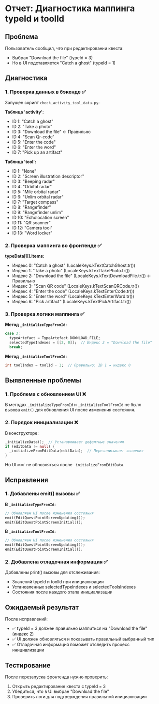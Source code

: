 # Отчет: Диагностика маппинга typeId и toolId

## Проблема
Пользователь сообщил, что при редактировании квеста:
- Выбрал "Download the file" (typeId = 3)
- Но в UI подставляется "Catch a ghost" (typeId = 1)

## Диагностика

### 1. Проверка данных в бэкенде ✅
Запущен скрипт `check_activity_tool_data.py`:

**Таблица 'activity':**
- ID 1: "Catch a ghost"
- ID 2: "Take a photo"  
- ID 3: "Download the file" ← Правильно
- ID 4: "Scan Qr-code"
- ID 5: "Enter the code"
- ID 6: "Enter the word"
- ID 7: "Pick up an artifact"

**Таблица 'tool':**
- ID 1: "None"
- ID 2: "Screen illustration descriptor"
- ID 3: "Beeping radar"
- ID 4: "Orbital radar"
- ID 5: "Mile orbital radar"
- ID 6: "Unlim orbital radar"
- ID 7: "Target compass"
- ID 8: "Rangefinder"
- ID 9: "Rangefinder unlim"
- ID 10: "Echolocation screen"
- ID 11: "QR scanner"
- ID 12: "Camera tool"
- ID 13: "Word locker"

### 2. Проверка маппинга во фронтенде ✅
**typeData[0].items:**
- Индекс 0: "Catch a ghost" (LocaleKeys.kTextCatchGhost.tr())
- Индекс 1: "Take a photo" (LocaleKeys.kTextTakePhoto.tr())
- Индекс 2: "Download the file" (LocaleKeys.kTextDownloadFile.tr()) ← Правильно
- Индекс 3: "Scan QR code" (LocaleKeys.kTextScanQRCode.tr())
- Индекс 4: "Enter the code" (LocaleKeys.kTextEnterCode.tr())
- Индекс 5: "Enter the word" (LocaleKeys.kTextEnterWord.tr())
- Индекс 6: "Pick artifact" (LocaleKeys.kTextPickArtifact.tr())

### 3. Проверка логики маппинга ✅
**Метод `_initializeTypeFromId`:**
```dart
case 3:
  typeArtefact = TypeArtefact.DOWNLOAD_FILE;
  selectedTypeIndexes = [[2, 0]];  // Индекс 2 = "Download the file"
  break;
```

**Метод `_initializeToolFromId`:**
```dart
int toolIndex = toolId - 1;  // Правильно: ID 1 → индекс 0
```

## Выявленные проблемы

### 1. Проблема с обновлением UI ❌
В методах `_initializeTypeFromId` и `_initializeToolFromId` не было вызова `emit()` для обновления UI после изменения состояния.

### 2. Порядок инициализации ❌
В конструкторе:
```dart
_initializeData();  // Устанавливает дефолтные значения
if (editData != null) {
  _initializeFromEditData(editData);  // Перезаписывает значения
}
```

Но UI мог не обновляться после `_initializeFromEditData`.

## Исправления

### 1. Добавлены emit() вызовы ✅
**В `_initializeTypeFromId`:**
```dart
// Обновляем UI после изменения состояния
emit(EditQuestPointScreenUpdating());
emit(EditQuestPointScreenInitial());
```

**В `_initializeToolFromId`:**
```dart
// Обновляем UI после изменения состояния
emit(EditQuestPointScreenUpdating());
emit(EditQuestPointScreenInitial());
```

### 2. Добавлена отладочная информация ✅
Добавлены print() вызовы для отслеживания:
- Значений typeId и toolId при инициализации
- Установленных selectedTypeIndexes и selectedToolsIndexes
- Состояния после каждого этапа инициализации

## Ожидаемый результат
После исправлений:
- ✅ typeId = 3 должен правильно маппиться на "Download the file" (индекс 2)
- ✅ UI должен обновляться и показывать правильный выбранный тип
- ✅ Отладочная информация поможет отследить процесс инициализации

## Тестирование
После перезапуска фронтенда нужно проверить:
1. Открыть редактирование квеста с typeId = 3
2. Убедиться, что в UI выбран "Download the file"
3. Проверить логи для подтверждения правильной инициализации
